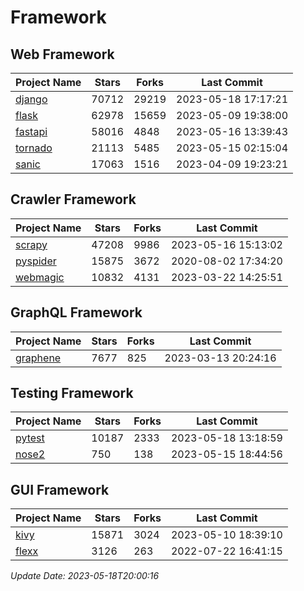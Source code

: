 # Framework

## Web Framework
| Project Name | Stars | Forks | Last Commit |
| ------------ | ----- | ----- | ----------- |
| [django](https://github.com/django/django) | 70712 | 29219 | 2023-05-18 17:17:21 |
| [flask](https://github.com/pallets/flask) | 62978 | 15659 | 2023-05-09 19:38:00 |
| [fastapi](https://github.com/tiangolo/fastapi) | 58016 | 4848 | 2023-05-16 13:39:43 |
| [tornado](https://github.com/tornadoweb/tornado) | 21113 | 5485 | 2023-05-15 02:15:04 |
| [sanic](https://github.com/sanic-org/sanic) | 17063 | 1516 | 2023-04-09 19:23:21 |

## Crawler Framework
| Project Name | Stars | Forks | Last Commit |
| ------------ | ----- | ----- | ----------- |
| [scrapy](https://github.com/scrapy/scrapy) | 47208 | 9986 | 2023-05-16 15:13:02 |
| [pyspider](https://github.com/binux/pyspider) | 15875 | 3672 | 2020-08-02 17:34:20 |
| [webmagic](https://github.com/code4craft/webmagic) | 10832 | 4131 | 2023-03-22 14:25:51 |

## GraphQL Framework
| Project Name | Stars | Forks | Last Commit |
| ------------ | ----- | ----- | ----------- |
| [graphene](https://github.com/graphql-python/graphene) | 7677 | 825 | 2023-03-13 20:24:16 |

## Testing Framework
| Project Name | Stars | Forks | Last Commit |
| ------------ | ----- | ----- | ----------- |
| [pytest](https://github.com/pytest-dev/pytest) | 10187 | 2333 | 2023-05-18 13:18:59 |
| [nose2](https://github.com/nose-devs/nose2) | 750 | 138 | 2023-05-15 18:44:56 |

## GUI Framework
| Project Name | Stars | Forks | Last Commit |
| ------------ | ----- | ----- | ----------- |
| [kivy](https://github.com/kivy/kivy) | 15871 | 3024 | 2023-05-10 18:39:10 |
| [flexx](https://github.com/flexxui/flexx) | 3126 | 263 | 2022-07-22 16:41:15 |

*Update Date: 2023-05-18T20:00:16*